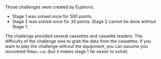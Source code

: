 Those challenges were created by Euphoric.

- Stage 1 was solved once for 500 points.
- Stage 2 was solved once for 30 points. Stage 2 cannot be done without Stage 1.

The challenge provided several cassettes and cassette readers.
The difficulty of the challenge was to grab the data from the cassettes. If you want to play the challenge without the equipment, you can assume you recovered `Ph0wn.cas` (but it makes stage 1 far easier to solve).

